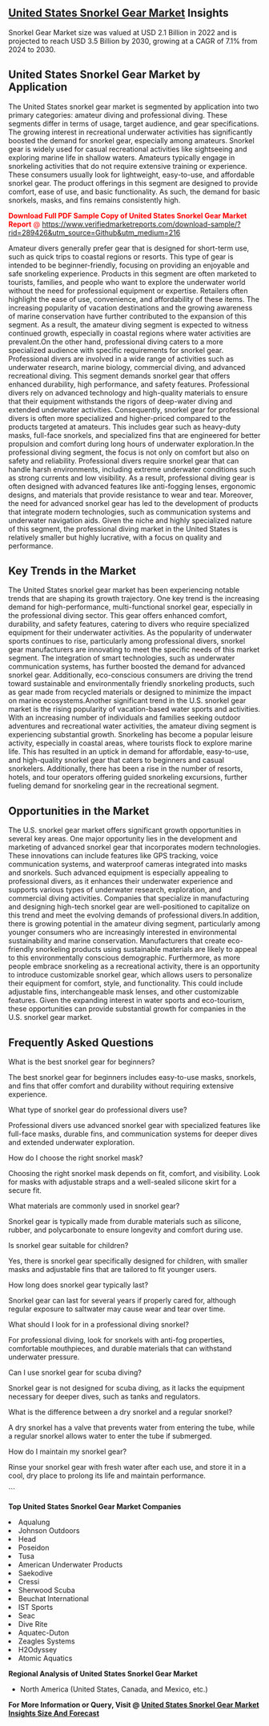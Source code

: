 <h2><a href="https://www.verifiedmarketreports.com/download-sample/?rid=289426&amp;utm_source=Github&amp;utm_medium=216" target="_blank">United States Snorkel Gear Market</a> Insights</h2><p>Snorkel Gear Market size was valued at USD 2.1 Billion in 2022 and is projected to reach USD 3.5 Billion by 2030, growing at a CAGR of 7.1% from 2024 to 2030.</p><p><h2>United States Snorkel Gear Market by Application</h2>The United States snorkel gear market is segmented by application into two primary categories: amateur diving and professional diving. These segments differ in terms of usage, target audience, and gear specifications. The growing interest in recreational underwater activities has significantly boosted the demand for snorkel gear, especially among amateurs. Snorkel gear is widely used for casual recreational activities like sightseeing and exploring marine life in shallow waters. Amateurs typically engage in snorkeling activities that do not require extensive training or experience. These consumers usually look for lightweight, easy-to-use, and affordable snorkel gear. The product offerings in this segment are designed to provide comfort, ease of use, and basic functionality. As such, the demand for basic snorkels, masks, and fins remains consistently high.<p><span class=""><span style="color: #ff0000;"><strong>Download Full PDF Sample Copy of United States Snorkel Gear Market Report</strong> @ </span><a href="https://www.verifiedmarketreports.com/download-sample/?rid=289426&amp;utm_source=Github&amp;utm_medium=216" target="_blank">https://www.verifiedmarketreports.com/download-sample/?rid=289426&amp;utm_source=Github&amp;utm_medium=216</a></span></p>Amateur divers generally prefer gear that is designed for short-term use, such as quick trips to coastal regions or resorts. This type of gear is intended to be beginner-friendly, focusing on providing an enjoyable and safe snorkeling experience. Products in this segment are often marketed to tourists, families, and people who want to explore the underwater world without the need for professional equipment or expertise. Retailers often highlight the ease of use, convenience, and affordability of these items. The increasing popularity of vacation destinations and the growing awareness of marine conservation have further contributed to the expansion of this segment. As a result, the amateur diving segment is expected to witness continued growth, especially in coastal regions where water activities are prevalent.On the other hand, professional diving caters to a more specialized audience with specific requirements for snorkel gear. Professional divers are involved in a wide range of activities such as underwater research, marine biology, commercial diving, and advanced recreational diving. This segment demands snorkel gear that offers enhanced durability, high performance, and safety features. Professional divers rely on advanced technology and high-quality materials to ensure that their equipment withstands the rigors of deep-water diving and extended underwater activities. Consequently, snorkel gear for professional divers is often more specialized and higher-priced compared to the products targeted at amateurs. This includes gear such as heavy-duty masks, full-face snorkels, and specialized fins that are engineered for better propulsion and comfort during long hours of underwater exploration.In the professional diving segment, the focus is not only on comfort but also on safety and reliability. Professional divers require snorkel gear that can handle harsh environments, including extreme underwater conditions such as strong currents and low visibility. As a result, professional diving gear is often designed with advanced features like anti-fogging lenses, ergonomic designs, and materials that provide resistance to wear and tear. Moreover, the need for advanced snorkel gear has led to the development of products that integrate modern technologies, such as communication systems and underwater navigation aids. Given the niche and highly specialized nature of this segment, the professional diving market in the United States is relatively smaller but highly lucrative, with a focus on quality and performance.<h2>Key Trends in the Market</h2>The United States snorkel gear market has been experiencing notable trends that are shaping its growth trajectory. One key trend is the increasing demand for high-performance, multi-functional snorkel gear, especially in the professional diving sector. This gear offers enhanced comfort, durability, and safety features, catering to divers who require specialized equipment for their underwater activities. As the popularity of underwater sports continues to rise, particularly among professional divers, snorkel gear manufacturers are innovating to meet the specific needs of this market segment. The integration of smart technologies, such as underwater communication systems, has further boosted the demand for advanced snorkel gear. Additionally, eco-conscious consumers are driving the trend toward sustainable and environmentally friendly snorkeling products, such as gear made from recycled materials or designed to minimize the impact on marine ecosystems.Another significant trend in the U.S. snorkel gear market is the rising popularity of vacation-based water sports and activities. With an increasing number of individuals and families seeking outdoor adventures and recreational water activities, the amateur diving segment is experiencing substantial growth. Snorkeling has become a popular leisure activity, especially in coastal areas, where tourists flock to explore marine life. This has resulted in an uptick in demand for affordable, easy-to-use, and high-quality snorkel gear that caters to beginners and casual snorkelers. Additionally, there has been a rise in the number of resorts, hotels, and tour operators offering guided snorkeling excursions, further fueling demand for snorkeling gear in the recreational segment.<h2>Opportunities in the Market</h2>The U.S. snorkel gear market offers significant growth opportunities in several key areas. One major opportunity lies in the development and marketing of advanced snorkel gear that incorporates modern technologies. These innovations can include features like GPS tracking, voice communication systems, and waterproof cameras integrated into masks and snorkels. Such advanced equipment is especially appealing to professional divers, as it enhances their underwater experience and supports various types of underwater research, exploration, and commercial diving activities. Companies that specialize in manufacturing and designing high-tech snorkel gear are well-positioned to capitalize on this trend and meet the evolving demands of professional divers.In addition, there is growing potential in the amateur diving segment, particularly among younger consumers who are increasingly interested in environmental sustainability and marine conservation. Manufacturers that create eco-friendly snorkeling products using sustainable materials are likely to appeal to this environmentally conscious demographic. Furthermore, as more people embrace snorkeling as a recreational activity, there is an opportunity to introduce customizable snorkel gear, which allows users to personalize their equipment for comfort, style, and functionality. This could include adjustable fins, interchangeable mask lenses, and other customizable features. Given the expanding interest in water sports and eco-tourism, these opportunities can provide substantial growth for companies in the U.S. snorkel gear market.<h2>Frequently Asked Questions</h2><p>What is the best snorkel gear for beginners?</p><p>The best snorkel gear for beginners includes easy-to-use masks, snorkels, and fins that offer comfort and durability without requiring extensive experience.</p><p>What type of snorkel gear do professional divers use? </p><p>Professional divers use advanced snorkel gear with specialized features like full-face masks, durable fins, and communication systems for deeper dives and extended underwater exploration.</p><p>How do I choose the right snorkel mask? </p><p>Choosing the right snorkel mask depends on fit, comfort, and visibility. Look for masks with adjustable straps and a well-sealed silicone skirt for a secure fit.</p><p>What materials are commonly used in snorkel gear? </p><p>Snorkel gear is typically made from durable materials such as silicone, rubber, and polycarbonate to ensure longevity and comfort during use.</p><p>Is snorkel gear suitable for children? </p><p>Yes, there is snorkel gear specifically designed for children, with smaller masks and adjustable fins that are tailored to fit younger users.</p><p>How long does snorkel gear typically last? </p><p>Snorkel gear can last for several years if properly cared for, although regular exposure to saltwater may cause wear and tear over time.</p><p>What should I look for in a professional diving snorkel? </p><p>For professional diving, look for snorkels with anti-fog properties, comfortable mouthpieces, and durable materials that can withstand underwater pressure.</p><p>Can I use snorkel gear for scuba diving? </p><p>Snorkel gear is not designed for scuba diving, as it lacks the equipment necessary for deeper dives, such as tanks and regulators.</p><p>What is the difference between a dry snorkel and a regular snorkel? </p><p>A dry snorkel has a valve that prevents water from entering the tube, while a regular snorkel allows water to enter the tube if submerged.</p><p>How do I maintain my snorkel gear? </p><p>Rinse your snorkel gear with fresh water after each use, and store it in a cool, dry place to prolong its life and maintain performance.</p>```</p><p><strong>Top United States Snorkel Gear Market Companies</strong></p><div data-test-id=""><p><li>Aqualung</li><li> Johnson Outdoors</li><li> Head</li><li> Poseidon</li><li> Tusa</li><li> American Underwater Products</li><li> Saekodive</li><li> Cressi</li><li> Sherwood Scuba</li><li> Beuchat International</li><li> IST Sports</li><li> Seac</li><li> Dive Rite</li><li> Aquatec-Duton</li><li> Zeagles Systems</li><li> H2Odyssey</li><li> Atomic Aquatics</li></p><div><strong>Regional Analysis of&nbsp;United States Snorkel Gear Market</strong></div><ul><li dir="ltr"><p dir="ltr">North America&nbsp;(United States, Canada, and Mexico, etc.)</p></li></ul><p><strong>For More Information or Query, Visit @&nbsp;</strong><strong><a href="https://www.verifiedmarketreports.com/product/snorkel-gear-market/?utm_source=Github&amp;utm_medium=216" target="_blank">United States Snorkel Gear Market Insights Size And Forecast</a></strong></p></div>
